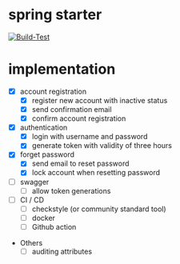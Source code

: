 # spring starter

[![Build-Test](https://github.com/ablil/spring-starter/actions/workflows/build-and-test.yml/badge.svg?branch=main)](https://github.com/ablil/spring-starter/actions/workflows/build-and-test.yml)

# implementation

- [x] account registration
  - [x] register new account with inactive status
  - [x] send confirmation email 
  - [x] confirm account registration
   
- [x] authentication
  - [x] login with username and password
  - [x] generate token with validity of three hours

- [x] forget password 
  - [x] send email to reset password
  - [x] lock account when resetting password 

- [ ] swagger
  - [ ] allow token generations

- [ ] CI / CD
  - [ ] checkstyle (or community standard tool)
  - [ ] docker
  - [ ] Github action

- Others
  - [ ] auditing attributes